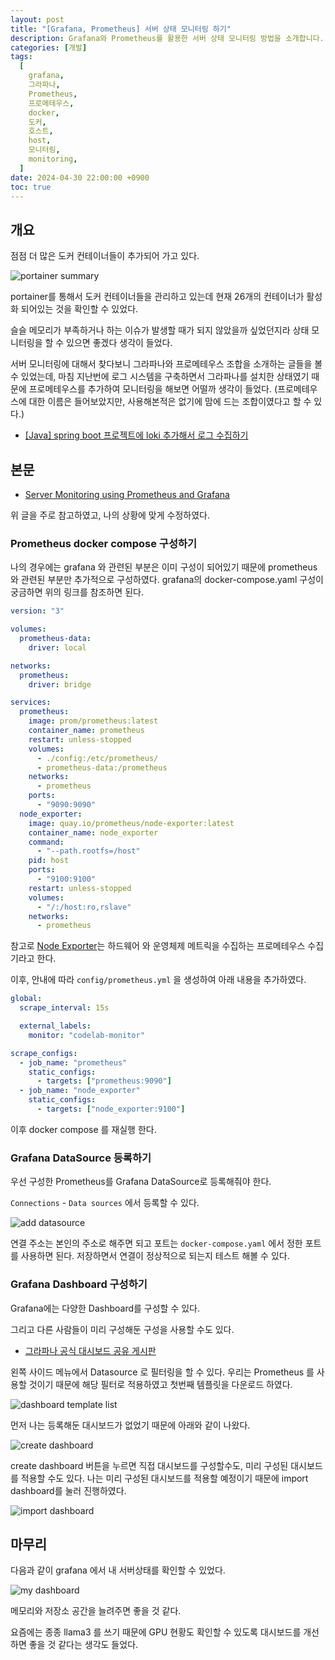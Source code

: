 ```yaml
---
layout: post
title: "[Grafana, Prometheus] 서버 상태 모니터링 하기"
description: Grafana와 Prometheus를 활용한 서버 상태 모니터링 방법을 소개합니다. 도커 컨테이너 관리 중 메모리 부족 문제를 예방하기 위해 Grafana와 Prometheus를 조합하여 모니터링 시스템을 구축하는 과정을 설명하며, Docker Compose를 이용한 Prometheus 설정, Grafana에서 DataSource 등록 및 대시보드 구성 방법을 상세히 안내합니다. 이를 통해 서버의 메모리 및 저장소 상태를 실시간으로 확인할 수 있습니다.
categories: [개발]
tags:
  [
    grafana,
    그라파나,
    Prometheus,
    프로메테우스,
    docker,
    도커,
    호스트,
    host,
    모니터링,
    monitoring,
  ]
date: 2024-04-30 22:00:00 +0900
toc: true
---
```


## 개요

점점 더 많은 도커 컨테이너들이 추가되어 가고 있다.

![portainer summary](/assets/images/2024-04-30-server-monitoring-with-grafana-and-prometheus/portainer-summary.png)

portainer를 통해서 도커 컨테이너들을 관리하고 있는데 현재 26개의 컨테이너가 활성화 되어있는 것을 확인할 수 있었다.

슬슬 메모리가 부족하거나 하는 이슈가 발생할 때가 되지 않았을까 싶었던지라 상태 모니터링을 할 수 있으면 좋겠다 생각이 들었다.

서버 모니터링에 대해서 찾다보니 그라파나와 프로메테우스 조합을 소개하는 글들을 볼 수 있었는데, 마침 지난번에 로그 시스템을 구축하면서 그라파나를 설치한 상태였기 때문에 프로메테우스를 추가하여 모니터링을 해보면 어떨까 생각이 들었다. (프로메테우스에 대한 이름은 들어보았지만, 사용해본적은 없기에 맘에 드는 조합이였다고 할 수 있다.)

- [[Java] spring boot 프로젝트에 loki 추가해서 로그 수집하기](https://jonghoonpark.com/2024/04/22/java-loki-grafana-with-spring-boot)

## 본문

- [Server Monitoring using Prometheus and Grafana](https://sahsumit.medium.com/server-monitoring-using-prometheus-and-grafana-a041b3333fa7)

위 글을 주로 참고하였고, 나의 상황에 맞게 수정하였다.

### Prometheus docker compose 구성하기

나의 경우에는 grafana 와 관련된 부분은 이미 구성이 되어있기 때문에 prometheus 와 관련된 부분만 추가적으로 구성하였다. grafana의 docker-compose.yaml 구성이 궁금하면 위의 링크를 참조하면 된다.

```yaml
version: "3"

volumes:
  prometheus-data:
    driver: local

networks:
  prometheus:
    driver: bridge

services:
  prometheus:
    image: prom/prometheus:latest
    container_name: prometheus
    restart: unless-stopped
    volumes:
      - ./config:/etc/prometheus/
      - prometheus-data:/prometheus
    networks:
      - prometheus
    ports:
      - "9090:9090"
  node_exporter:
    image: quay.io/prometheus/node-exporter:latest
    container_name: node_exporter
    command:
      - "--path.rootfs=/host"
    pid: host
    ports:
      - "9100:9100"
    restart: unless-stopped
    volumes:
      - "/:/host:ro,rslave"
    networks:
      - prometheus
```

참고로 [Node Exporter](https://github.com/prometheus/node_exporter)는 하드웨어 와 운영체제 메트릭을 수집하는 프로메테우스 수집기라고 한다.

이후, 안내에 따라 `config/prometheus.yml` 을 생성하여 아래 내용을 추가하였다.

```yml
global:
  scrape_interval: 15s

  external_labels:
    monitor: "codelab-monitor"

scrape_configs:
  - job_name: "prometheus"
    static_configs:
      - targets: ["prometheus:9090"]
  - job_name: "node_exporter"
    static_configs:
      - targets: ["node_exporter:9100"]
```

이후 docker compose 를 재실행 한다.

### Grafana DataSource 등록하기

우선 구성한 Prometheus를 Grafana DataSource로 등록해줘야 한다.

`Connections` - `Data sources` 에서 등록할 수 있다.

![add datasource](/assets/images/2024-04-30-server-monitoring-with-grafana-and-prometheus/add-datasource.png)

연결 주소는 본인의 주소로 해주면 되고 포트는 `docker-compose.yaml` 에서 정한 포트를 사용하면 된다. 저장하면서 연결이 정상적으로 되는지 테스트 해볼 수 있다.

### Grafana Dashboard 구성하기

Grafana에는 다양한 Dashboard를 구성할 수 있다.

그리고 다른 사람들이 미리 구성해둔 구성을 사용할 수도 있다.

- [그라파나 공식 대시보드 공유 게시판](https://grafana.com/grafana/dashboards/)

왼쪽 사이드 메뉴에서 Datasource 로 필터링을 할 수 있다. 우리는 Prometheus 를 사용할 것이기 때문에 해당 필터로 적용하였고 첫번째 템플릿을 다운로드 하였다.

![dashboard template list](/assets/images/2024-04-30-server-monitoring-with-grafana-and-prometheus/dashboard-template-list.png)

먼저 나는 등록해둔 대시보드가 없었기 때문에 아래와 같이 나왔다.

![create dashboard](/assets/images/2024-04-30-server-monitoring-with-grafana-and-prometheus/create-dashboard.png)

create dashboard 버튼을 누르면 직접 대시보드를 구성할수도, 미리 구성된 대시보드를 적용할 수도 있다. 나는 미리 구성된 대시보드를 적용할 예정이기 때문에 import dashboard를 눌러 진행하였다.

![import dashboard](/assets/images/2024-04-30-server-monitoring-with-grafana-and-prometheus/import-dashboard.png)

## 마무리

다음과 같이 grafana 에서 내 서버상태를 확인할 수 있었다.

![my dashboard](/assets/images/2024-04-30-server-monitoring-with-grafana-and-prometheus/my-dashboard.png)

메모리와 저장소 공간을 늘려주면 좋을 것 같다.

요즘에는 종종 llama3 를 쓰기 때문에 GPU 현황도 확인할 수 있도록 대시보드를 개선하면 좋을 것 같다는 생각도 들었다.
